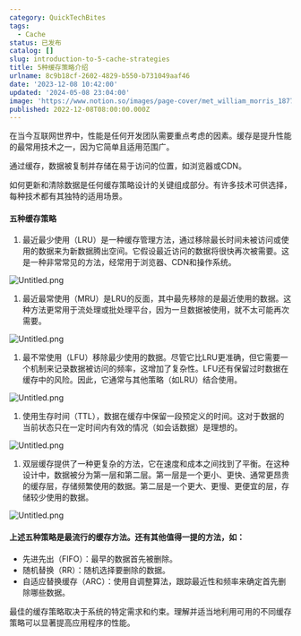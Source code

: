 ```yaml
---
category: QuickTechBites
tags:
  - Cache
status: 已发布
catalog: []
slug: introduction-to-5-cache-strategies
title: 5种缓存策略介绍
urlname: 8c9b18cf-2602-4829-b550-b731049aaf46
date: '2023-12-08 10:42:00'
updated: '2024-05-08 23:04:00'
image: 'https://www.notion.so/images/page-cover/met_william_morris_1877_willow.jpg'
published: 2022-12-08T08:00:00.000Z
---
```


在当今互联网世界中，性能是任何开发团队需要重点考虑的因素。缓存是提升性能的最常用技术之一，因为它简单且适用范围广。


通过缓存，数据被复制并存储在易于访问的位置，如浏览器或CDN。


如何更新和清除数据是任何缓存策略设计的关键组成部分。有许多技术可供选择，每种技术都有其独特的适用场景。


#### 五种缓存策略

1. 最近最少使用（LRU）是一种缓存管理方法，通过移除最长时间未被访问或使用的数据来为新数据腾出空间。它假设最近访问的数据将很快再次被需要。这是一种非常常见的方法，经常用于浏览器、CDN和操作系统。

![Untitled.png](https://prod-files-secure.s3.us-west-2.amazonaws.com/5d24fe63-e567-4804-86f9-9fdc62e13082/74494354-3dc7-4fc2-be3e-7e15913b3f24/Untitled.png?X-Amz-Algorithm=AWS4-HMAC-SHA256&X-Amz-Content-Sha256=UNSIGNED-PAYLOAD&X-Amz-Credential=ASIAZI2LB466R34EDE3Z%2F20250227%2Fus-west-2%2Fs3%2Faws4_request&X-Amz-Date=20250227T054006Z&X-Amz-Expires=3600&X-Amz-Security-Token=IQoJb3JpZ2luX2VjEDYaCXVzLXdlc3QtMiJHMEUCIQD4gRUSkldHGzCNoCpolC3x4qYDy%2F0%2F4M26rgpLLJF7jQIgQyxiEdLhnEUxIcHeDA43FNxl%2FQl5KKbB7C961ttmKj8q%2FwMIbhAAGgw2Mzc0MjMxODM4MDUiDJDlgmJ2XsMhLlpCIyrcA%2FjgnSVXDlx6TYXxlWdCQKtL%2FA1YbQhuSBdNxi0%2FHPRXzTceVxfS%2FXg1D%2BrM3mDkJitjjeH7iDbL46ZJf6pMjs87wRmB0vZF8xrEjyB9yUeiwdpCQ5VAgdFmoQ%2BToRpzOLebCRJOPjQg8Bm03gM8%2B0W8d%2FKTI6acMXzPkJtwqHA%2BDU5KLFtIuvw%2F1ZTwjP6D5mU91B1PxxwrKMJ72nnisrYX23bc2s%2B5oWgMNPh6fEQ5R0OHP%2BV%2BAzJwLI2Z2cRXcq3qFDxY%2BmBgLP3rTi0KcmaPqM0HKz6gX%2B9Hs0RlRu%2BEJY9flEDUhEYITckrZpk208Ev6oUAoSLT%2BUrXLHwMNyBqeg6l4nl%2BYRdS2a81u4uT7ch6ZtTjiwxK6Yem%2FElb77yezvzqs6jGMyByoTEiiWxBSwSRL0YtJq3MUlRNS0Vqf3qQDyZFoXG06BZQeAQfiqaisKv4QwXSDJpvR8JhlWdiTdKRIUtpblpVd1LnOVrCHmSbUAiics5xvmDkGS9AIojntV8ZnmXWDOhhABJGAxVNmazSy22J30aorYS2Zv6j6krfEg%2BEppcIsPdwh322IaQf3NT%2FXeRNOrSos%2BDdwwcC0SF8y4PXdWm5Fu2ipIIfvbbXKF7aT53fRPHfMOns%2F70GOqUBzoYYpmxxmsfJnzKnfLXCdF%2BcHzJXciCTldNYFSONzP5HhNdUDOxssqAJ6zkuZ6E96QEA5HAhXxAi5omLt86GaIKo8w79RDSZPJOeAMOiE4KpX9D7Hql0qXZEvsmtk7sed86EKTlDiKUOafLU910PjM1pKrHsAN0KzYKnyaLQfIv097sdFEJjJAJ1jNjK4r2QinigzdM%2FI8rPX5LfN8LT01nX0rOO&X-Amz-Signature=b03d5069b35927e5ff2284981f83669dce095235a388cde28b8b1aad074a8b37&X-Amz-SignedHeaders=host&x-id=GetObject)

1. 最近最常使用（MRU）是LRU的反面，其中最先移除的是最近使用的数据。这种方法更常用于流处理或批处理平台，因为一旦数据被使用，就不太可能再次需要。

![Untitled.png](https://prod-files-secure.s3.us-west-2.amazonaws.com/5d24fe63-e567-4804-86f9-9fdc62e13082/9394e615-e149-4cd8-9a1b-e3c39cda8184/Untitled.png?X-Amz-Algorithm=AWS4-HMAC-SHA256&X-Amz-Content-Sha256=UNSIGNED-PAYLOAD&X-Amz-Credential=ASIAZI2LB466R34EDE3Z%2F20250227%2Fus-west-2%2Fs3%2Faws4_request&X-Amz-Date=20250227T054006Z&X-Amz-Expires=3600&X-Amz-Security-Token=IQoJb3JpZ2luX2VjEDYaCXVzLXdlc3QtMiJHMEUCIQD4gRUSkldHGzCNoCpolC3x4qYDy%2F0%2F4M26rgpLLJF7jQIgQyxiEdLhnEUxIcHeDA43FNxl%2FQl5KKbB7C961ttmKj8q%2FwMIbhAAGgw2Mzc0MjMxODM4MDUiDJDlgmJ2XsMhLlpCIyrcA%2FjgnSVXDlx6TYXxlWdCQKtL%2FA1YbQhuSBdNxi0%2FHPRXzTceVxfS%2FXg1D%2BrM3mDkJitjjeH7iDbL46ZJf6pMjs87wRmB0vZF8xrEjyB9yUeiwdpCQ5VAgdFmoQ%2BToRpzOLebCRJOPjQg8Bm03gM8%2B0W8d%2FKTI6acMXzPkJtwqHA%2BDU5KLFtIuvw%2F1ZTwjP6D5mU91B1PxxwrKMJ72nnisrYX23bc2s%2B5oWgMNPh6fEQ5R0OHP%2BV%2BAzJwLI2Z2cRXcq3qFDxY%2BmBgLP3rTi0KcmaPqM0HKz6gX%2B9Hs0RlRu%2BEJY9flEDUhEYITckrZpk208Ev6oUAoSLT%2BUrXLHwMNyBqeg6l4nl%2BYRdS2a81u4uT7ch6ZtTjiwxK6Yem%2FElb77yezvzqs6jGMyByoTEiiWxBSwSRL0YtJq3MUlRNS0Vqf3qQDyZFoXG06BZQeAQfiqaisKv4QwXSDJpvR8JhlWdiTdKRIUtpblpVd1LnOVrCHmSbUAiics5xvmDkGS9AIojntV8ZnmXWDOhhABJGAxVNmazSy22J30aorYS2Zv6j6krfEg%2BEppcIsPdwh322IaQf3NT%2FXeRNOrSos%2BDdwwcC0SF8y4PXdWm5Fu2ipIIfvbbXKF7aT53fRPHfMOns%2F70GOqUBzoYYpmxxmsfJnzKnfLXCdF%2BcHzJXciCTldNYFSONzP5HhNdUDOxssqAJ6zkuZ6E96QEA5HAhXxAi5omLt86GaIKo8w79RDSZPJOeAMOiE4KpX9D7Hql0qXZEvsmtk7sed86EKTlDiKUOafLU910PjM1pKrHsAN0KzYKnyaLQfIv097sdFEJjJAJ1jNjK4r2QinigzdM%2FI8rPX5LfN8LT01nX0rOO&X-Amz-Signature=6233573bf3b70cdc191b00d8006fd610956fbfa85483a8743b4e0b484fb11ef9&X-Amz-SignedHeaders=host&x-id=GetObject)

1. 最不常使用（LFU）移除最少使用的数据。尽管它比LRU更准确，但它需要一个机制来记录数据被访问的频率，这增加了复杂性。LFU还有保留过时数据在缓存中的风险。因此，它通常与其他策略（如LRU）结合使用。

![Untitled.png](https://prod-files-secure.s3.us-west-2.amazonaws.com/5d24fe63-e567-4804-86f9-9fdc62e13082/ff489bb8-941e-4617-b208-e17020ed7ada/Untitled.png?X-Amz-Algorithm=AWS4-HMAC-SHA256&X-Amz-Content-Sha256=UNSIGNED-PAYLOAD&X-Amz-Credential=ASIAZI2LB466R34EDE3Z%2F20250227%2Fus-west-2%2Fs3%2Faws4_request&X-Amz-Date=20250227T054006Z&X-Amz-Expires=3600&X-Amz-Security-Token=IQoJb3JpZ2luX2VjEDYaCXVzLXdlc3QtMiJHMEUCIQD4gRUSkldHGzCNoCpolC3x4qYDy%2F0%2F4M26rgpLLJF7jQIgQyxiEdLhnEUxIcHeDA43FNxl%2FQl5KKbB7C961ttmKj8q%2FwMIbhAAGgw2Mzc0MjMxODM4MDUiDJDlgmJ2XsMhLlpCIyrcA%2FjgnSVXDlx6TYXxlWdCQKtL%2FA1YbQhuSBdNxi0%2FHPRXzTceVxfS%2FXg1D%2BrM3mDkJitjjeH7iDbL46ZJf6pMjs87wRmB0vZF8xrEjyB9yUeiwdpCQ5VAgdFmoQ%2BToRpzOLebCRJOPjQg8Bm03gM8%2B0W8d%2FKTI6acMXzPkJtwqHA%2BDU5KLFtIuvw%2F1ZTwjP6D5mU91B1PxxwrKMJ72nnisrYX23bc2s%2B5oWgMNPh6fEQ5R0OHP%2BV%2BAzJwLI2Z2cRXcq3qFDxY%2BmBgLP3rTi0KcmaPqM0HKz6gX%2B9Hs0RlRu%2BEJY9flEDUhEYITckrZpk208Ev6oUAoSLT%2BUrXLHwMNyBqeg6l4nl%2BYRdS2a81u4uT7ch6ZtTjiwxK6Yem%2FElb77yezvzqs6jGMyByoTEiiWxBSwSRL0YtJq3MUlRNS0Vqf3qQDyZFoXG06BZQeAQfiqaisKv4QwXSDJpvR8JhlWdiTdKRIUtpblpVd1LnOVrCHmSbUAiics5xvmDkGS9AIojntV8ZnmXWDOhhABJGAxVNmazSy22J30aorYS2Zv6j6krfEg%2BEppcIsPdwh322IaQf3NT%2FXeRNOrSos%2BDdwwcC0SF8y4PXdWm5Fu2ipIIfvbbXKF7aT53fRPHfMOns%2F70GOqUBzoYYpmxxmsfJnzKnfLXCdF%2BcHzJXciCTldNYFSONzP5HhNdUDOxssqAJ6zkuZ6E96QEA5HAhXxAi5omLt86GaIKo8w79RDSZPJOeAMOiE4KpX9D7Hql0qXZEvsmtk7sed86EKTlDiKUOafLU910PjM1pKrHsAN0KzYKnyaLQfIv097sdFEJjJAJ1jNjK4r2QinigzdM%2FI8rPX5LfN8LT01nX0rOO&X-Amz-Signature=d9fc49184b55918f18e55605a1d9c58172126f8182fd3746e62ae27ceb97da1b&X-Amz-SignedHeaders=host&x-id=GetObject)

1. 使用生存时间（TTL），数据在缓存中保留一段预定义的时间。这对于数据的当前状态只在一定时间内有效的情况（如会话数据）是理想的。

![Untitled.png](https://prod-files-secure.s3.us-west-2.amazonaws.com/5d24fe63-e567-4804-86f9-9fdc62e13082/480ed8d3-f3c7-4a40-a9c6-4ca2e915c139/Untitled.png?X-Amz-Algorithm=AWS4-HMAC-SHA256&X-Amz-Content-Sha256=UNSIGNED-PAYLOAD&X-Amz-Credential=ASIAZI2LB466R34EDE3Z%2F20250227%2Fus-west-2%2Fs3%2Faws4_request&X-Amz-Date=20250227T054006Z&X-Amz-Expires=3600&X-Amz-Security-Token=IQoJb3JpZ2luX2VjEDYaCXVzLXdlc3QtMiJHMEUCIQD4gRUSkldHGzCNoCpolC3x4qYDy%2F0%2F4M26rgpLLJF7jQIgQyxiEdLhnEUxIcHeDA43FNxl%2FQl5KKbB7C961ttmKj8q%2FwMIbhAAGgw2Mzc0MjMxODM4MDUiDJDlgmJ2XsMhLlpCIyrcA%2FjgnSVXDlx6TYXxlWdCQKtL%2FA1YbQhuSBdNxi0%2FHPRXzTceVxfS%2FXg1D%2BrM3mDkJitjjeH7iDbL46ZJf6pMjs87wRmB0vZF8xrEjyB9yUeiwdpCQ5VAgdFmoQ%2BToRpzOLebCRJOPjQg8Bm03gM8%2B0W8d%2FKTI6acMXzPkJtwqHA%2BDU5KLFtIuvw%2F1ZTwjP6D5mU91B1PxxwrKMJ72nnisrYX23bc2s%2B5oWgMNPh6fEQ5R0OHP%2BV%2BAzJwLI2Z2cRXcq3qFDxY%2BmBgLP3rTi0KcmaPqM0HKz6gX%2B9Hs0RlRu%2BEJY9flEDUhEYITckrZpk208Ev6oUAoSLT%2BUrXLHwMNyBqeg6l4nl%2BYRdS2a81u4uT7ch6ZtTjiwxK6Yem%2FElb77yezvzqs6jGMyByoTEiiWxBSwSRL0YtJq3MUlRNS0Vqf3qQDyZFoXG06BZQeAQfiqaisKv4QwXSDJpvR8JhlWdiTdKRIUtpblpVd1LnOVrCHmSbUAiics5xvmDkGS9AIojntV8ZnmXWDOhhABJGAxVNmazSy22J30aorYS2Zv6j6krfEg%2BEppcIsPdwh322IaQf3NT%2FXeRNOrSos%2BDdwwcC0SF8y4PXdWm5Fu2ipIIfvbbXKF7aT53fRPHfMOns%2F70GOqUBzoYYpmxxmsfJnzKnfLXCdF%2BcHzJXciCTldNYFSONzP5HhNdUDOxssqAJ6zkuZ6E96QEA5HAhXxAi5omLt86GaIKo8w79RDSZPJOeAMOiE4KpX9D7Hql0qXZEvsmtk7sed86EKTlDiKUOafLU910PjM1pKrHsAN0KzYKnyaLQfIv097sdFEJjJAJ1jNjK4r2QinigzdM%2FI8rPX5LfN8LT01nX0rOO&X-Amz-Signature=17bb0b70cf8701562a9f27881e6abb312bda46c410d6b27035d3a0dfeee0b54b&X-Amz-SignedHeaders=host&x-id=GetObject)

1. 双层缓存提供了一种更复杂的方法，它在速度和成本之间找到了平衡。在这种设计中，数据被分为第一层和第二层。第一层是一个更小、更快、通常更昂贵的缓存层，存储频繁使用的数据。第二层是一个更大、更慢、更便宜的层，存储较少使用的数据。

![Untitled.png](https://prod-files-secure.s3.us-west-2.amazonaws.com/5d24fe63-e567-4804-86f9-9fdc62e13082/35e68090-275d-4707-9e9a-ce86f000e9eb/Untitled.png?X-Amz-Algorithm=AWS4-HMAC-SHA256&X-Amz-Content-Sha256=UNSIGNED-PAYLOAD&X-Amz-Credential=ASIAZI2LB466R34EDE3Z%2F20250227%2Fus-west-2%2Fs3%2Faws4_request&X-Amz-Date=20250227T054006Z&X-Amz-Expires=3600&X-Amz-Security-Token=IQoJb3JpZ2luX2VjEDYaCXVzLXdlc3QtMiJHMEUCIQD4gRUSkldHGzCNoCpolC3x4qYDy%2F0%2F4M26rgpLLJF7jQIgQyxiEdLhnEUxIcHeDA43FNxl%2FQl5KKbB7C961ttmKj8q%2FwMIbhAAGgw2Mzc0MjMxODM4MDUiDJDlgmJ2XsMhLlpCIyrcA%2FjgnSVXDlx6TYXxlWdCQKtL%2FA1YbQhuSBdNxi0%2FHPRXzTceVxfS%2FXg1D%2BrM3mDkJitjjeH7iDbL46ZJf6pMjs87wRmB0vZF8xrEjyB9yUeiwdpCQ5VAgdFmoQ%2BToRpzOLebCRJOPjQg8Bm03gM8%2B0W8d%2FKTI6acMXzPkJtwqHA%2BDU5KLFtIuvw%2F1ZTwjP6D5mU91B1PxxwrKMJ72nnisrYX23bc2s%2B5oWgMNPh6fEQ5R0OHP%2BV%2BAzJwLI2Z2cRXcq3qFDxY%2BmBgLP3rTi0KcmaPqM0HKz6gX%2B9Hs0RlRu%2BEJY9flEDUhEYITckrZpk208Ev6oUAoSLT%2BUrXLHwMNyBqeg6l4nl%2BYRdS2a81u4uT7ch6ZtTjiwxK6Yem%2FElb77yezvzqs6jGMyByoTEiiWxBSwSRL0YtJq3MUlRNS0Vqf3qQDyZFoXG06BZQeAQfiqaisKv4QwXSDJpvR8JhlWdiTdKRIUtpblpVd1LnOVrCHmSbUAiics5xvmDkGS9AIojntV8ZnmXWDOhhABJGAxVNmazSy22J30aorYS2Zv6j6krfEg%2BEppcIsPdwh322IaQf3NT%2FXeRNOrSos%2BDdwwcC0SF8y4PXdWm5Fu2ipIIfvbbXKF7aT53fRPHfMOns%2F70GOqUBzoYYpmxxmsfJnzKnfLXCdF%2BcHzJXciCTldNYFSONzP5HhNdUDOxssqAJ6zkuZ6E96QEA5HAhXxAi5omLt86GaIKo8w79RDSZPJOeAMOiE4KpX9D7Hql0qXZEvsmtk7sed86EKTlDiKUOafLU910PjM1pKrHsAN0KzYKnyaLQfIv097sdFEJjJAJ1jNjK4r2QinigzdM%2FI8rPX5LfN8LT01nX0rOO&X-Amz-Signature=856d22ac4ec146b3a75171d760d32ffc9f7e9c4d365d6516a0741b0ae660be46&X-Amz-SignedHeaders=host&x-id=GetObject)


#### 上述五种策略是最流行的缓存方法。还有其他值得一提的方法，如：

- 先进先出（FIFO）：最早的数据首先被删除。
- 随机替换（RR）：随机选择要删除的数据。
- 自适应替换缓存（ARC）：使用自调整算法，跟踪最近性和频率来确定首先删除哪些数据。

最佳的缓存策略取决于系统的特定需求和约束。理解并适当地利用可用的不同缓存策略可以显著提高应用程序的性能。


